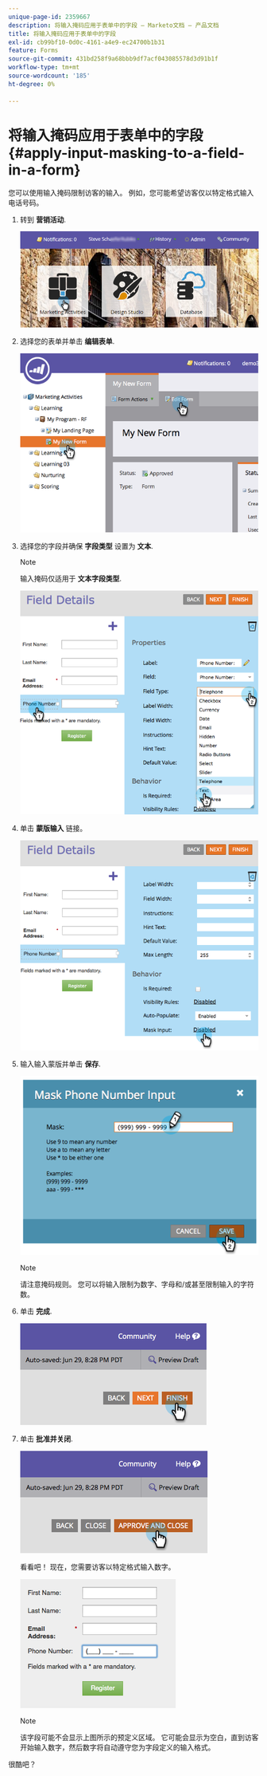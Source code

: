 ```yaml
---
unique-page-id: 2359667
description: 将输入掩码应用于表单中的字段 — Marketo文档 — 产品文档
title: 将输入掩码应用于表单中的字段
exl-id: cb99bf10-0d0c-4161-a4e9-ec24700b1b31
feature: Forms
source-git-commit: 431bd258f9a68bbb9df7acf043085578d3d91b1f
workflow-type: tm+mt
source-wordcount: '185'
ht-degree: 0%

---
```


# 将输入掩码应用于表单中的字段 {#apply-input-masking-to-a-field-in-a-form}

您可以使用输入掩码限制访客的输入。 例如，您可能希望访客仅以特定格式输入电话号码。

1. 转到 **营销活动**.

   ![](assets/login-marketing-activities-4.png)

1. 选择您的表单并单击 **编辑表单**.

   ![](assets/image2014-9-15-13-3a40-3a44.png)

1. 选择您的字段并确保 **字段类型** 设置为 **文本**.

   >[!NOTE]
   >
   >输入掩码仅适用于 **文本字段类型**.

   ![](assets/image2014-9-15-13-3a40-3a53.png)

1. 单击 **蒙版输入** 链接。

   ![](assets/image2014-9-15-13-3a41-3a3.png)

1. 输入输入蒙版并单击 **保存**.

   ![](assets/image2014-9-15-13-3a41-3a14.png)

   >[!NOTE]
   >
   >请注意掩码规则。 您可以将输入限制为数字、字母和/或甚至限制输入的字符数。

1. 单击 **完成**.

   ![](assets/image2014-9-15-13-3a41-3a22.png)

1. 单击 **批准并关闭**.

   ![](assets/image2014-9-15-13-3a41-3a28.png)

   看看吧！ 现在，您需要访客以特定格式输入数字。

   ![](assets/image2014-9-15-13-3a41-3a39.png)

   >[!NOTE]
   >
   >该字段可能不会显示上图所示的预定义区域。 它可能会显示为空白，直到访客开始输入数字，然后数字将自动遵守您为字段定义的输入格式。

很酷吧？
